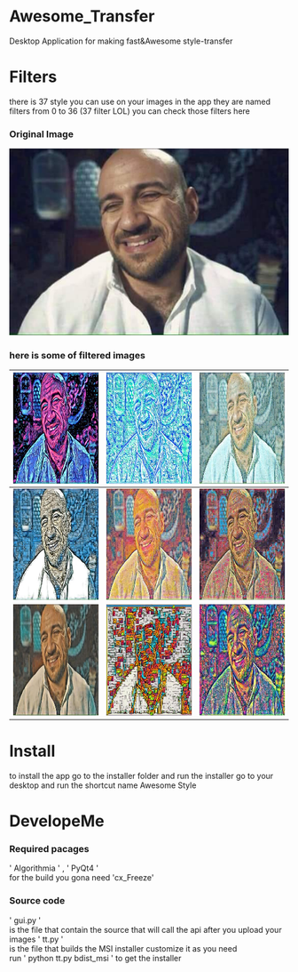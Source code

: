 # Awesome_Transfer
Desktop Application for making fast&Awesome style-transfer

# Filters
there is 37 style you can use on your images in the app they are named filters from 0 to 36 (37 filter LOL)
you can check those filters here<br>
### Original Image 
![alt text](https://github.com/aa-ahmed-aa/Awesome_Transfer/blob/master/images/original.jpg "Filter 0")
<br>
### here is some of filtered images
<img src="https://github.com/aa-ahmed-aa/Awesome_Transfer/blob/master/images/0.jpg" width="200" height="200">  | <img src="https://github.com/aa-ahmed-aa/Awesome_Transfer/blob/master/images/1.jpg" width="200" height="200">  | <img src="https://github.com/aa-ahmed-aa/Awesome_Transfer/blob/master/images/2.jpg" width="200" height="200"> 
--- | --- | ---
<img src="https://github.com/aa-ahmed-aa/Awesome_Transfer/blob/master/images/3.jpg" width="200" height="200">  | <img src="https://github.com/aa-ahmed-aa/Awesome_Transfer/blob/master/images/4.jpg" width="200" height="200">  | <img src="https://github.com/aa-ahmed-aa/Awesome_Transfer/blob/master/images/5.jpg" width="200" height="200"> 
<img src="https://github.com/aa-ahmed-aa/Awesome_Transfer/blob/master/images/6.jpg" width="200" height="200">  | <img src="https://github.com/aa-ahmed-aa/Awesome_Transfer/blob/master/images/7.jpg" width="200" height="200">  | <img src="https://github.com/aa-ahmed-aa/Awesome_Transfer/blob/master/images/8.jpg" width="200" height="200"> 

# Install
to install the app go to the installer folder and run the installer go to your desktop and run the shortcut name Awesome Style

# DevelopeMe
### Required pacages
' Algorithmia ' , ' PyQt4 ' <br>
for the build you gona need 'cx_Freeze' 
### Source code
' gui.py ' <br>
is the file that contain the source that will call the api after you upload your images
' tt.py ' <br>
is the file that builds the MSI installer customize it as you need <br>
run ' python tt.py bdist_msi ' to get the installer